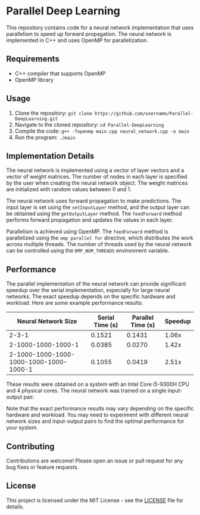 # Parallel Deep Learning

This repository contains code for a neural network implementation that uses parallelism to speed up forward propagation. The neural network is implemented in C++ and uses OpenMP for parallelization.

## Requirements

- C++ compiler that supports OpenMP
- OpenMP library

## Usage

1. Clone the repository: `git clone https://github.com/username/Parallel-DeepLearning.git`
2. Navigate to the cloned repository: `cd Parallel-DeepLearning`
3. Compile the code: `g++ -fopenmp main.cpp neural_network.cpp -o main`
4. Run the program: `./main`

## Implementation Details

The neural network is implemented using a vector of layer vectors and a vector of weight matrices. The number of nodes in each layer is specified by the user when creating the neural network object. The weight matrices are initialized with random values between 0 and 1.

The neural network uses forward propagation to make predictions. The input layer is set using the `setInputLayer` method, and the output layer can be obtained using the `getOutputLayer` method. The `feedForward` method performs forward propagation and updates the values in each layer.

Parallelism is achieved using OpenMP. The `feedForward` method is parallelized using the `omp parallel for` directive, which distributes the work across multiple threads. The number of threads used by the neural network can be controlled using the `OMP_NUM_THREADS` environment variable.


## Performance

The parallel implementation of the neural network can provide significant speedup over the serial implementation, especially for large neural networks. The exact speedup depends on the specific hardware and workload. Here are some example performance results:

| Neural Network Size                    | Serial Time (s)| Parallel Time (s) | Speedup |
|----------------------------------------|----------------|-------------------|---------|
| 2-3-1                                  | 0.1521         | 0.1431            | 1.06x   |
| 2-1000-1000-1000-1                     | 0.0385         | 0.0270            | 1.42x   |
| 2-1000-1000-1000-1000-1000-1000-1000-1 | 0.1055         | 0.0419            | 2.51x   |

These results were obtained on a system with an Intel Core i5-9300H CPU and 4 physical cores. The neural network was trained on a single input-output pair.

Note that the exact performance results may vary depending on the specific hardware and workload. You may need to experiment with different neural network sizes and input-output pairs to find the optimal performance for your system.

## Contributing

Contributions are welcome! Please open an issue or pull request for any bug fixes or feature requests.

## License

This project is licensed under the MIT License - see the [LICENSE](LICENSE) file for details.
